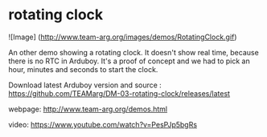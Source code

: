 # rotating clock
![Image]
(http://www.team-arg.org/images/demos/RotatingClock.gif)

An other demo showing a rotating clock. It doesn't show real time, because there is no RTC in Arduboy. It's a proof of concept and we had to pick an hour, minutes and seconds to start the clock.

Download latest Arduboy version and source : https://github.com/TEAMarg/DM-03-rotating-clock/releases/latest 

webpage: http://www.team-arg.org/demos.html

video: https://www.youtube.com/watch?v=PesPJp5bgRs
